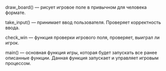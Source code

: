 draw_board() — рисует игровое поле в привычном для человека формате.

take_input() — принимает ввод пользователя. Проверяет корректность ввода.

check_win — функция проверки игрового поля, проверяет, выиграл ли игрок.

main() — основная функция игры, которая будет запускать все ранее описанные функции. Данная функция запускает и управляет игровым процессом.
